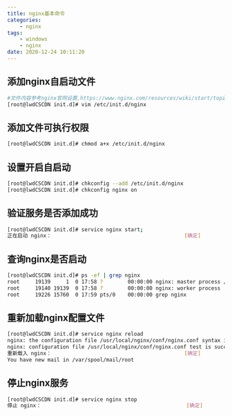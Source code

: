 ```yaml
---
title: nginx基本命令
categories: 
	- nginx
tags: 
	- windows
	- nginx
date: 2020-12-24 10:11:20
---
```

<!-- toc -->

## <span id="inline-blue">添加nginx自启动文件</span>
```bash
#文件内容参考nginx官网设置,https://www.nginx.com/resources/wiki/start/topics/examples/redhatnginxinit/ ,注意修改其中nginx可执行文件路径和指定配置文件路径
[root@lwdCSCDN init.d]# vim /etc/init.d/nginx
```

## <span id="inline-blue">添加文件可执行权限</span>
```bash
[root@lwdCSCDN init.d]# chmod a+x /etc/init.d/nginx
```

## <span id="inline-blue">设置开启自启动</span>
```bash
[root@lwdCSCDN init.d]# chkconfig --add /etc/init.d/nginx
[root@lwdCSCDN init.d]# chkconfig nginx on
```

## <span id="inline-blue">验证服务是否添加成功</span>
```bash
[root@lwdCSCDN init.d]# service nginx start;
正在启动 nginx：                                           [确定]
```

## <span id="inline-blue">查询nginx是否启动</span>
```bash
[root@lwdCSCDN init.d]# ps -ef | grep nginx
root     19139     1  0 17:58 ?        00:00:00 nginx: master process /usr/local/nginx/sbin/nginx -c /usr/local/nginx/conf/nginx.conf
root     19140 19139  0 17:58 ?        00:00:00 nginx: worker process                                          
root     19226 15760  0 17:59 pts/0    00:00:00 grep nginx
```


## <span id="inline-blue">重新加载nginx配置文件</span>
```bash
[root@lwdCSCDN init.d]# service nginx reload
nginx: the configuration file /usr/local/nginx/conf/nginx.conf syntax is ok
nginx: configuration file /usr/local/nginx/conf/nginx.conf test is successful
重新载入 nginx：                                           [确定]
You have new mail in /var/spool/mail/root
```

## <span id="inline-blue">停止nginx服务</span>
```bash
[root@lwdCSCDN init.d]# service nginx stop
停止 nginx：                                               [确定]
```


